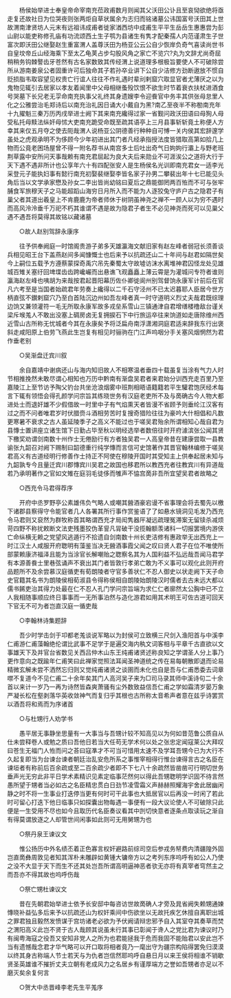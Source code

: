<!-- { "loadSidebar": true } -->
　　杨侯始举进士奉皇帝命宰南充莅政甫数月则闻其父沃田公讣且至哀恸欲绝将亟走复还故社日为位哭夜则张两炬自草状属余为志归而铭诸墓公讳国富号沃田其上世故渭南津贤坊人元末有远祖讳成甫者徙家湭西坊中成甫生平平生岳岳生惠惠尝为彭山尉以能吏称修孔庙有功流颂西土生子鹗为县诸生有隽才配秦孺人内范谨肃生子世富次即沃田公继娶赵生重富渭人盖尊沃田为杨亚公云公自少恢岸负奇气喜读尚世书自皇坟帝丘山经海乘下至太乙龟荚占步勾股风角之家亡不览穴?丸为文辞尤尚奇屈稍稍务钩棘謷齿牙苍然有古名家数致其传经渭上说道理多根极旨要使人不可破除尝所从游南姜泉公者固重许可后独命其子若孙卒业讲下公自少洁修方劲断遨放不惯自贬损脂韦取容望见权贵亡行谊人往往不作礼遇时辈刓剌窟穴取显官者尤薄厌之以为鬼物见辄引去居家以孝友着闻里中父母相继蚤殁饮恨不欲生时节着衰衣扶杖进酒食号哭墓下长兄老无孠命南充执事父礼终其身遗嫂李令迎飬官中务丰其供张母怠里人化之公雅尝治毛郑诗后以南充治礼因日诵大小戴自为黑?南乙至夜半不称勌南充年十九擢魁三秦万历丙戌举进士阙下其来南充纔得过家一省觐问政沃田语曰母狥人母受私托母黩法纵奸母怵大吏南充跪受命既至疏其语亭上三月县事斩斩竟土称便人方幸其来仅五月夺之使去阨哉渭人说杨亚公阴德善行种种自可愽一关内侯其宏辞邃学虽处之虎观承明不为侈顾今少年初进出其门者凡经承指授法度皆猎取高第如拾几上物而公竟老困场屋曾不得一附名荐书从南宫多士后吐出奇气日姁姁行灞上与野老班荆草露中安所问天事哉赖有南充君屈起为良大夫后来勋业不可涯涘公之道将大行于天下遇不遇非所计也公享年六十有四配张安人是生杨侯名光训即南充君女一适李光采登元子能执妇事有懿行南充初娶裴继娶李皆名家子孙男二攀裴出年十七已能见头角后当以文学承家懋及孙女二李出皆尚幼铭曰夏后之鼎能御罔两百恠而不可与张牢脯食军旅穆天子之马能超蹈山海穷日月所入而不能为人逐狡兔守庐户古之隐君子有巢父者其道出羲皇上不肯鹿鹿为帝者师休于树阴虽神尧之禅不一顾人以为穷不遇时而高风泠泠垂千万祀不朽其谁谓不遇是故为隐君子者生不必见神尧而死可以见巢父遇不遇吾将莫得其故铭以藏诸墓 

　　○故人赵别驾辞永康序 

　　往予供奉阙庭一时馆阁贵游子弟多天雄瀛海文献旧家有赵左峰者弱冠长须善谈兵相见昭王台下盖燕赵间多闻慷慨士也后来予以抗疏还山二十年间与赵君如隔世矣今上嗣位五载予方遵蔡蒙探奇禹穴吊先秦蜀太守故墟访沫水离堆神君囚怪龙处见雄城百雉关塞纡回埤堞齿齿跨巉巗而出悬谯飞观矗矗上薄云霄是为灌城问专符者谁则瀛海赵左峰也咦胡为来哉按君起晋阳幕历佐仆卿徙阆州别驾督饷永康军计前后在官凡六考至是当国者始疏君年劳奏上纔得以二千石守泾州不已太迟暮耶人臣居今世方柄直弦不鑚剌窟穴乃至白首陆沉边州如吾左峰者真一时守道明义烈丈夫哉君既综理边饷又兼领灌符一毛无所取永康军故多戎垒系雪山三镇通津自君增缮楼橹敌台谨关梁斥堠羗人不敢出没塞上碉房卤无复拥捩石下中行旅运卒往来饷道如走唐除维州西近雪山古所称无忧城者今其在永康矣予将泛扁舟南浮潇湘洞庭君适来辞我东行出褒斜走咸阳原上伯劳飞燕此生岂复有相见时骊驹在门江声呜咽分手关塞风烟惘然为君作垂老别 

　　○吴渐盘迁宾川叙 

　　余自嘉靖中谢病还山与海内知旧故人不相寒温者垂四十载虽复当涂有气力人时节相推挽然未敢尽谓心相知也万历中黔南有渐盘吴君者来君始分训西充走百里乃至嘉陵江上至节访予陶父钓台共坐沧浪烟雾中班荆相晤语籍籍若平生驩君饱厌经术每言下辄有领悟会得孔颜学问宗旨其练晓世务有汉庭老吏所不及与啇确古今人物大都进处士而退奸雄不少假借故一时里中子有气焰熏天者皆漫不省顾予则垂纶江汉客有过之而不问者唯君岁时伏腊赍斗酒相劳苦时复搜奇猎险往往为豪吟大什相倡和凡数更寒暑不衰求之古人虽延陵季子之高义不能过也于嗟吴君殆余所谓相知心哉自君为县慱士置讲座立诸生馆下日勤占毕至秋以明经选举者数倍往时开府澽滨张公闻其贤下檄奖劝谓剑南数十州作士无倦励行有方者独吴君一人高皇帝昔在建康尝取一县教谕张九韶召对阙下赐制曰韶德重行纯学慱而言信可史馆著作其晋官翰林编修于嗟吴君高义有古道经明行修善作士持正不阿使在穆陵开国时其受知主上供奉起居未知与九韶孰专今且量迁宾川郡慱宾川吴君之故国也移君所以教西充者往教宾川有异道哉若乃承明著作之官如文雉在庭羽毛徒侈而雊声不恊宫啇非吾所宜望吴君者故略之 

　　○西充令马君得荐序 

　　开府中丞罗野亭公素雄伟负气略人或嘲其醟酒豪宕谩不省事理会将去蜀先以檄下诸郡县察得守令能官者几人各署其所行事作赏鉴语了了如悬水镜洞见毛发乃西充令马君则又裒然为群牧称首其略谓西充才局闳隽器厈凝远疏理冤滞案无留牍杀减烦苛四野不称扰敕断文法吏残墨狡伪革諐凡冐破干没揽翰额羡诸科一切报罢境内游侠亡命纵横无赖之党望风逃遁行不拾遗自剑南数十州长吏洁修有惠政举无出西充上一时江汉士人咸服开府聦明有藻鉴当决无醟酒事霞父闻之叹曰贤人君子在位不唯使所部蒙赖康济福泽且能为当涂官长解嘲贻之聦察名其为人国利益不弘远哉吾闻马君学有本源善飬士里巷弦诵声不衰出其门者皆敦行孝弟亡敢为不义事可以观化此则开府品题所不及余尝慕汉庭循吏有荀朗陵者守官多善状仁不忍人御史以状走阙下天子命史官籍其名书为朗陵侯相荀淑县令得称侯相自朗陵始朗陵汉时儒者去古未远大都以儒书餙吏治其得力处最在仁不忍人孔门学问宗旨端为求仁仁者廓然太公胸中已不立人我相随事顺应终日事事而一无所事泊然与造化游君如用其术明王可佐古道可回天下官无不可为者岂直汉庭一循吏哉 

　　○李翰林诗集题辞 

　　吾少时学击剑于卭都老羗谈说军略以为封侯可立致横三尺剑入渔阳首与中溪李仁甫游仁甫藻翰绝伦谓比武事不足学于是遍交海内秇文词客相与平章千古直欲以文事雄天下及并官台省数见关西吕仲木山东王纯甫诸贤述称良知之学谓圣人分上事乃更作意向之既踰年仁甫笑曰此禅家觉照法耳闻圣神道统之传在易每朝散即退而论易精微玄解未尝不洒然忘归则又觉纯甫诸贤之谈圉而未化也自是吾与仁甫悉委去词章噤不复道今不见仁甫二十余年矣其门人高河吴子来为□司马录其师中溪诗句二十余首以来计一岁乃一再为诗然皆森爽萧骚有尘外数致益信吾仁甫之学如霜清岁晏万象严凝长松在壑剥落华英收敛神气而复归乎其根也古所称太音希声者意在兹乎诗罢赏以酒吾将和焉而为序诸首 

　　○与杜甥行人劝学书 

　　愚平居无事静坐思量有一大事当与吾甥计较不知高见以为何如昔范鲁公质自从仕未尝释卷人或勉之质曰吾他日若当大任苟无学术何以处之张忠定闻寇莱公大拜叹曰苍生无福门人恠而问之荅曰寇凖才不可当可惜用太速不及学耳吾甥今已为大行不久起复即当为台谏台谏者朝廷治乱安危所系之事惟宰相得行惟台谏得言古之名臣在谏垣者有称前后百余疏或至二百余疏少者即不下七八十余疏然皆凿凿可行明切世务垂声光无穷此非平日学术素精识见素定临事茫然何以得此吾甥聦明学识固不待言然愚所望于甥者当必如古之名臣精忠贯白日劲节凌雪霜义声赫赫照耀海宇舍此居幽闲静之时不将一生事业打迭停当更有何时可干此事也大抵居官以后再没一时闲了若此时可留心打迭下他日临事只如探囊出物每遇一事便有一段大议论使人不可破除只此便是一生受用不尽也如今且取历代名臣奏议看其中剀切快意者逐条点取读玩之渐自有得莫谓放逐之人却管世间闲事如此则可无用舅甥为也 

　　○祭丹泉王谏议文 

　　惟公扬历中外名绩丕着正色寡言权奸避路前综司空后参戎务帑费内清疆隍外固岂直啇彝周敦见者知其浑朴未雕辟如黄锺大镛帝方以之考列东序呜呼有如公人乃使之没不大显于天下而生不还其处岂吾所谓高明逼神恶者欤无亦将有真宰者穹然主之而吾亦不得其故也呜呼伤哉 

　　○祭亡甥杜谏议文 

　　昔在先朝君始举进士依予长安邸中每咨访世故啇确人才旁及晁省阙失赖甥通媡慱晓补益弘多后来予以抗疏还山为权奸乘间中伤欲坐以无故托疾乞休擅自离职出城之罪君独且毅然发愤谋于宫坊诸老必欲为予伏阙请辩忠邪予自入其室夺其奏草而焚之渭阳高义此岂不贤于古人哉顾其说虽未行其事已彰闻于谗人之党比君为谏议时乃有闽粤海寇之役吾又安知非党人之所为也君能拯我于危而我固不能贻君以安此岂不当有遗憾哉念君才华气略可以开口取将相者竟乃一麾出守为疆宗构陷得罢免归漠漠以终其身古称端人节士若天与为仇者岂信然耶呜呼自悬日月以来王侯将相谁不销歇贤圣英雄谁不摧折丈夫立朝有老成风力之名居乡有谨厚端方之誉如吾甥者亦足以不磨灭矣余复何言 

　　○贺大中丞晋峰李老先生平羗序 

